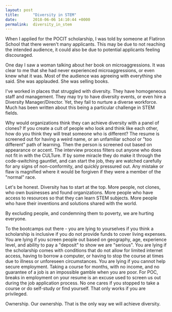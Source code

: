```yaml
---
layout: post
title:      "Diversity in STEM"
date:       2018-06-06 14:10:44 +0000
permalink:  diversity_in_stem
---
```



When I applied for the POCIT scholarship, I was told by someone at Flatiron School that there weren't many applicants.  This may be due to not reaching the intended audience, it could also be due to potential applicants feeling discouraged.

One day I saw a woman talking about her book on microaggressions.  It was clear to me that she had never experienced microaggressions, or even knew what it was.  Most of the audience was agreeing with everything she said.  She was applauded.  She was selling books.

I've worked in places that struggled with diversity.  They have homogeneous staff and management.  They may try to have diversity events, or even hire a Diversity Manager/Director.  Yet, they fail to nurture a diverse workforce.  Much has been written about this being a particular challenge in STEM fields.

Why would organizations think they can achieve diversity with a panel of clones?  If you create a cult of people who look and think like each other, how do you think they will treat someone who is different?  The resume is screened out for having a weird name, or an unfamiliar school or "too different" path of learning.  Then the person is screened out based on appearance or accent.  The interview process filters out anyone who does not fit in with the CULTure.  If by some miracle they do make it through the code-switching gauntlet, and can start the job, they are watched carefully for any signs of non-conformity, and quickly pressured out.  Any mistake or flaw is magnified where it would be forgiven if they were a member of the "normal" race.

Let's be honest.  Diversity has to start at the top.  More people, not clones, who own businesses and found organizations.  More people who have access to resources so that they can learn STEM subjects.  More people who have their inventions and solutions shared with the world.  

By excluding people, and condemning them to poverty, we are hurting everyone.  

To the bootcamps out there - you are lying to yourselves if you think a scholarship is inclusive if you do not provide funds to cover living expenses.  You are lying if you screen people out based on geography, age, experience level, and ability to pay a "deposit" to show we are "serious".  You are lying if the scholarship comes with conditions that do not allow for limited internet access, having to borrow a computer, or having to stop the course at times due to illness or unforeseen circumstances.  You are lying if you cannot help secure employment.  Taking a course for months, with no income, and no guarantee of a job is an impossible gamble when you are poor.  For POC, breaks in employment on your resume is an excuse used to screen us out during the job application process.  No one cares if you stopped to take a course or do self-study or find yourself.  That only works if you are privileged.

Ownership.  Our ownership.  That is the only way we will achieve diversity.
